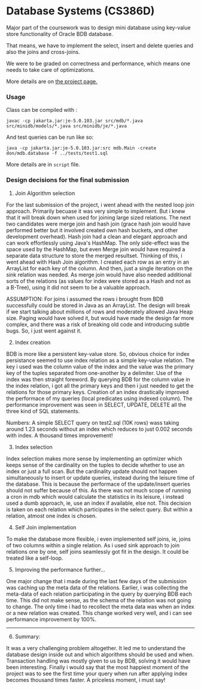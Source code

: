 Database Systems (CS386D) 
=========================

Major part of the coursework was to design mini database using key-value store functionality of Oracle BDB database.

That means, we have to implement the select, insert and delete queries and also the joins and cross-joins.

We were to be graded on correctness and performance, which means one needs to take care of optimizations.

More details are on [the project page.](http://www.cs.utexas.edu/users/dsb/cs386d/Projects/Projects2-4.html)


### Usage

Class can be compiled with :

```
javac -cp jakarta.jar:je-5.0.103.jar src/mdb/*.java src/minidb/models/*.java src/minidb/je/*.java
```

And test queries can be run like so:

```
java -cp jakarta.jar:je-5.0.103.jar:src mdb.Main -create don/mdb.database -f ../tests/test1.sql
```

More details are in `script` file.

### Design decisions for the final submission

1) Join Algorithm selection

For the last submission of the project, i went ahead with the nested loop join approach. Primarily becuase it was very simple to implement. But i knew that it will break down when used for joining large sized relations. The next two candidates were merge join and hash join (grace hash join would have performed better but it involved created own hash buckets, and other development overhead). Hash join had a clean and elegant approach and can work effortlessly using Java's HashMap. The only side-effect was the space used by the HashMap, but even Merge join would have required a separate data structure to store the merged resultset. Thinking of this, i went ahead with Hash Join algorithm. I created each row as an entry in an ArrayList for each key of the column. And then, just a single iteration on the sink relation was needed. As merge join would have also needed additional sorts of the relations (as values for index were stored as a Hash and not as a B-Tree), using it did not seem to be a valuable approach.

ASSUMPTION: For joins i assumed the rows i brought from BDB successfully could be stored in Java as an ArrayList. The design will break if we start talking about millions of rows and moderately allowed Java Heap size. Paging would have solved it, but would have made the design far more complex, and there was a risk of breaking old code and introducing subtle bugs. So, i just went against it.
    
2) Index creation

BDB is more like a persistent key-value store. So, obvious choice for index persistance seemed to use index relation as a simple key-value relation. The key i used was the column value of the index and the value was the primary key of the tuples separated from one-another by a delimiter. Use of the index was then straight foreword. By querying BDB for the column value in the index relation, i got all the primary keys and then i just needed to get the relations for those primary keys. Creation of an index drastically improved the performace of my queries (local predicates using indexed column). The performance improvement was seen in SELECT, UPDATE, DELETE all the three kind of SQL statements.

Numbers: A simple SELECT query on test2.sql (10K rows) wass taking around 1.23 seconds without an index which reduces to just 0.002 seconds with index. A thousand times improvement!

3) Index selection

Index selection makes more sense by implementing an optimizer which keeps sense of the cardinality on the tuples to decide whether to use an index or just a full scan. But the cardinality update should not happen simultaneously to insert or update queries, instead during the leisure time of the database. This is because the performace of the update/insert queries should not suffer because of this. As there was not much scope of running a cron in mdb which would calculate the statistics in its leisure, i instead used a dumb approach, ie, use an index if available, else not. This decision is taken on each relation which participates in the select query. But within a relation, atmost one index is chosen.

4) Self Join implementation

To make the database more flexible, i even implemented self joins, ie, joins of two columns within a single relation. As i used sink approach to join relations one by one, self joins seamlessly got fit in the design. It could be treated like a self-loop.

5) Improving the performance further...

One major change that i made during the last few days of the submission was caching up the meta data of the relations. Earlier, i was collecting the meta-data of each relation participating in the query by querying BDB each time. This did not make sense, as the schema of the relation was not going to change. The only time i had to recollect the meta data was when an index or a new relation was created. This change worked very well, and i can see performance improvement by 100%.

---

6) Summary:

It was a very challenging problem altogether. It led me to understand the database design inside out and which algorithms should be used and when. Transaction handling was mostly given to us by BDB, solving it would have been interesting. Finally i would say that the most happiest moment of the project was to see the first time your query when run after applying index becomes thousand times faster. A priceless moment, i must say!

